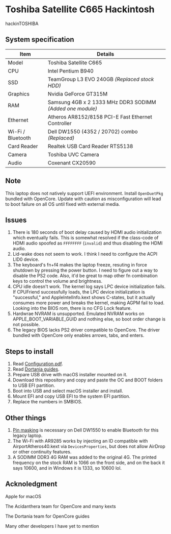 # Toshiba Satellite C665 Hackintosh

hackinTOSHIBA

## System specification

| Item | Details |
| - | - |
| Model | Toshiba Satellite C665 |
| CPU | Intel Pentium B940 |
| SSD | TeamGroup L3 EVO 240GB *(Replaced stock HDD)* |
| Graphics | Nvidia GeForce GT315M |
| RAM | Samsung 4GB x 2 1333 MHz DDR3 SODIMM *(Added one module)* |
| Ethernet | Atheros AR8152/8158 PCI-E Fast Ethernet Controller |
| Wi-Fi / Bluetooth | Dell DW1550 (4352 / 20702) combo *(Replaced)* |
| Card Reader | Realtek USB Card Reader RTS5138 |
| Camera | Toshiba UVC Camera |
| Audio | Coxenant CX20590 |

## Note

This laptop does not natively support UEFI environment. Install `OpenDuetPkg` bundled with OpenCore. Update with caution as misconfiguration will lead to boot failure on all OS until fixed with external media.

## Issues

1. There is 180 seconds of boot delay caused by HDMI audio initialization which eventually fails. This is somewhat resolved if the class-code of HDMI audio spoofed as `FFFFFFFF` (`invalid`) and thus disabling the HDMI audio.
2. Lid-wake does not seem to work. I think I need to configure the ACPI LID0 device.
3. The keyboard's fn+f4 makes the laptop freeze, resuting in force shutdown by pressing the power button. I need to figure out a way to disable the PS2 code. Also, it'd be great to map other fn combination keys to control the volume and brightness.
4. CPU idle doesn't work. The kernel log says LPC device initialization fails. If CPUFriend successfully loads, the LPC device initialization is "successful," and AppleIntelInfo.kext shows C-states, but it actually consumes more power and breaks the kernel, making AGPM fail to load. Looking into the BIOS rom, there is no CFG Lock feature.
5. Hardwrae NVRAM is unsupported. Emulated NVRAM works on APPLE_BOOT_VARIABLE_GUID and nothing else, so boot order change is not possible.
6. The legacy BIOS lacks PS2 driver compatible to OpenCore. The driver bundled with OpenCore only enables arrows, tabs, and enters.

## Steps to install

1. Read [Configuration.pdf](https://github.com/acidanthera/OpenCorePkg/blob/master/Docs/Configuration.pdf).
2. Read [Dortania guides](https://dortania.github.io/getting-started/).
3. Prepare USB drive with macOS installer mounted on it.
4. Download this repository and copy and paste the OC and BOOT folders to USB EFI partition.
5. Boot into USB and select macOS installer and install.
6. Mount EFI and copy USB EFI to the system EFI partition.
7. Replace the numbers in SMBIOS.

## Other things

1. [Pin masking](https://i.applelife.ru/2019/03/448862_448858_ceh123_whitelisthack.jpg) is necessary on Dell DW1550 to enable Bluetooth for this legacy laptop.
2. The Wi-Fi with AR9285 works by injecting an ID compatible with AirportAtheros40.kext via `DevicesProperties`, but does not allow AirDrop or other continuity features.
3. A SODIMM DDR3 4G RAM was added to the original 4G. The printed frequency on the stock RAM is 1066 on the front side, and on the back it says 10600, and in Windows it is 1333, so 10600 lol.

## Acknoledgment

Apple for macOS

The Acidanthera team for OpenCore and many kexts

The Dortania team for OpenCore guides

Many other developers I have yet to mention
